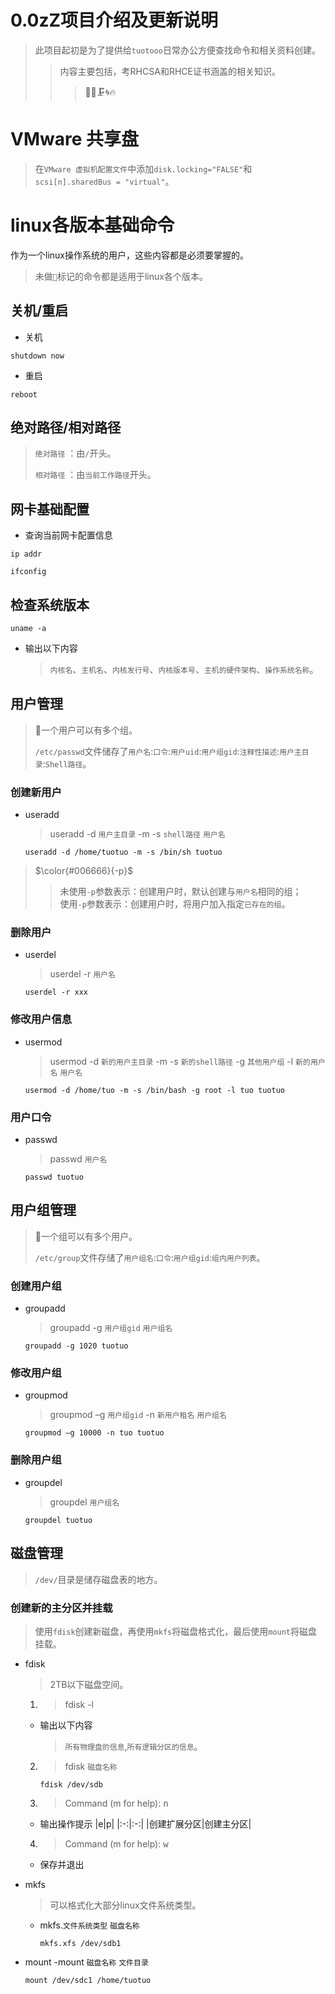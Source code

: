 # 0.0zZ项目介绍及更新说明
> 此项目起初是为了提供给`tuotooo`日常办公方便查找命令和相关资料创建。
>>内容主要包括，考RHCSA和RHCE证书涵盖的相关知识。
>>>:construction::rabbit::clamp::cyclone::fire:

# VMware 共享盘
> 在`VMware 虚拟机配置文件`中添加`disk.locking="FALSE"`和`scsi[n].sharedBus = "virtual"`。
# linux各版本基础命令
作为一个linux操作系统的用户，这些内容都是必须要掌握的。
>未做`🍡`标记的命令都是适用于linux各个版本。
## 关机/重启
- 关机
```
shutdown now
```
- 重启
```
reboot
```
## 绝对路径/相对路径
> `绝对路径` ：由`/`开头。
> 
> `相对路径` ：由`当前工作路径`开头。
## 网卡基础配置
- 查询当前网卡配置信息
```
ip addr
```
```
ifconfig
```
## 检查系统版本
```
uname -a
```
- 输出以下内容
  >`内核名`、`主机名`、`内核发行号`、`内核版本号`、`主机的硬件架构`、`操作系统名称`。
## 用户管理
> :mushroom:一个用户可以有多个组。
>
> `/etc/passwd`文件储存了`用户名`:`口令`:`用户uid`:`用户组gid`:`注释性描述`:`用户主目录`:`Shell路径`。
### 创建新用户

- useradd
  
  > useradd&nbsp;-d&nbsp;`用户主目录`&nbsp;-m&nbsp;-s&nbsp;`shell路径`&nbsp;`用户名`
  ```
  useradd -d /home/tuotuo -m -s /bin/sh tuotuo
  ```
>  $\color{#006666}{-p}$   
>> 未使用`-p`参数表示：创建用户时，默认创建与`用户名`相同的组；<br>
>> 使用`-p`参数表示：创建用户时，将用户加入指定`已存在的组`。
### 删除用户

- userdel

  > userdel&nbsp;-r&nbsp;`用户名`
  ```
  userdel -r xxx
  ```
### 修改用户信息

  - usermod
    
    > usermod&nbsp;-d&nbsp;`新的用户主目录`&nbsp;-m&nbsp;-s&nbsp;`新的shell路径`&nbsp;-g&nbsp;`其他用户组`&nbsp;-l&nbsp;`新的用户名`&nbsp;`用户名`
    ```
    usermod -d /home/tuo -m -s /bin/bash -g root -l tuo tuotuo
    ```
### 用户口令

- passwd

  > passwd `用户名`
  ```
  passwd tuotuo
  ```
## 用户组管理
> :mushroom:一个组可以有多个用户。
>
> `/etc/group`文件存储了`用户组名`:`口令`:`用户组gid`:`组内用户列表`。
### 创建用户组
  - groupadd
 
    > groupadd&nbsp;-g&nbsp;`用户组gid`&nbsp;`用户组名`
    ```
    groupadd -g 1020 tuotuo
    ```
### 修改用户组
- groupmod

  > groupmod&nbsp;–g&nbsp;`用户组gid`&nbsp;-n&nbsp;`新用户租名`&nbsp;`用户组名`
    ```
    groupmod –g 10000 -n tuo tuotuo
    ```
### 删除用户组
- groupdel

  > groupdel&nbsp;`用户组名`
    ```
    groupdel tuotuo
    ```
## 磁盘管理
> `/dev/`目录是储存磁盘表的地方。
### 创建新的主分区并挂载
> 使用`fdisk`创建新磁盘，再使用`mkfs`将磁盘格式化，最后使用`mount`将磁盘挂载。
- fdisk
  > 2TB以下磁盘空间。
  1. > fdisk -l
     
    - 输出以下内容
      
      > `所有物理盘的信息`,`所有逻辑分区的信息`。
  2. > fdisk `磁盘名称`
       ```
       fdisk /dev/sdb
       ```
  3. > Command (m for help): <kbd>n</kbd>
     
    - 输出操作提示
      |e|p|
      |:-:|:-:|
      |创建扩展分区|创建主分区|
  4. > Command (m for help): <kbd>w</kbd>
    - 保存并退出
      
- mkfs
  > 可以格式化大部分linux文件系统类型。
  - mkfs.`文件系统类型` `磁盘名称`
    ```
    mkfs.xfs /dev/sdb1
    ```
- mount
  -mount `磁盘名称` `文件目录`
  ```
  mount /dev/sdc1 /home/tuotuo
  ```
